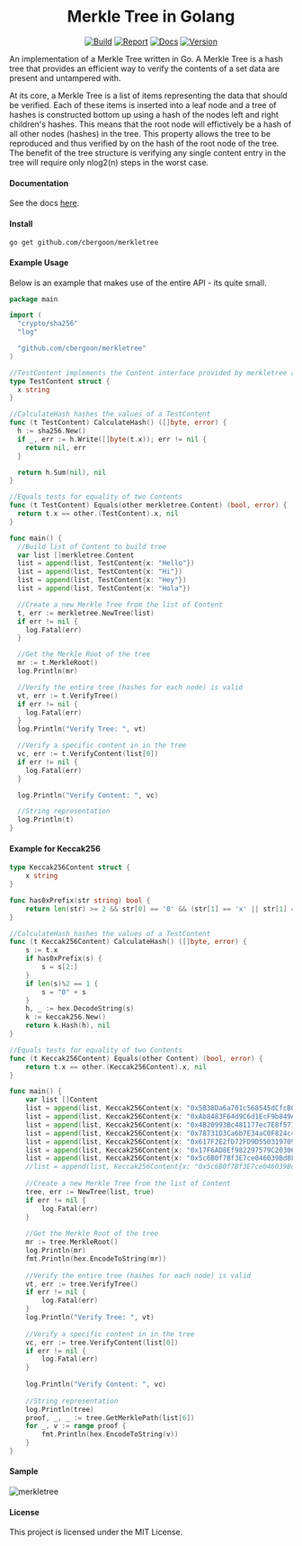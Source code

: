 <h1 align="center">Merkle Tree in Golang</h1>
<p align="center">
<a href="https://travis-ci.org/cbergoon/merkletree"><img src="https://travis-ci.org/cbergoon/merkletree.svg?branch=master" alt="Build"></a>
<a href="https://goreportcard.com/report/github.com/cbergoon/merkletree"><img src="https://goreportcard.com/badge/github.com/cbergoon/merkletree?1=1" alt="Report"></a>
<a href="https://godoc.org/github.com/cbergoon/merkletree"><img src="https://img.shields.io/badge/godoc-reference-brightgreen.svg" alt="Docs"></a>
<a href="#"><img src="https://img.shields.io/badge/version-0.1.0-brightgreen.svg" alt="Version"></a>
</p>

An implementation of a Merkle Tree written in Go. A Merkle Tree is a hash tree that provides an efficient way to verify
the contents of a set data are present and untampered with.

At its core, a Merkle Tree is a list of items representing the data that should be verified. Each of these items
is inserted into a leaf node and a tree of hashes is constructed bottom up using a hash of the nodes left and
right children's hashes. This means that the root node will effictively be a hash of all other nodes (hashes) in
the tree. This property allows the tree to be reproduced and thus verified by on the hash of the root node
of the tree. The benefit of the tree structure is verifying any single content entry in the tree will require only
nlog2(n) steps in the worst case.

#### Documentation 

See the docs [here](https://godoc.org/github.com/cbergoon/merkletree).

#### Install
```
go get github.com/cbergoon/merkletree
```

#### Example Usage
Below is an example that makes use of the entire API - its quite small.
```go
package main

import (
  "crypto/sha256"
  "log"

  "github.com/cbergoon/merkletree"
)

//TestContent implements the Content interface provided by merkletree and represents the content stored in the tree.
type TestContent struct {
  x string
}

//CalculateHash hashes the values of a TestContent
func (t TestContent) CalculateHash() ([]byte, error) {
  h := sha256.New()
  if _, err := h.Write([]byte(t.x)); err != nil {
    return nil, err
  }

  return h.Sum(nil), nil
}

//Equals tests for equality of two Contents
func (t TestContent) Equals(other merkletree.Content) (bool, error) {
  return t.x == other.(TestContent).x, nil
}

func main() {
  //Build list of Content to build tree
  var list []merkletree.Content
  list = append(list, TestContent{x: "Hello"})
  list = append(list, TestContent{x: "Hi"})
  list = append(list, TestContent{x: "Hey"})
  list = append(list, TestContent{x: "Hola"})

  //Create a new Merkle Tree from the list of Content
  t, err := merkletree.NewTree(list)
  if err != nil {
    log.Fatal(err)
  }

  //Get the Merkle Root of the tree
  mr := t.MerkleRoot()
  log.Println(mr)

  //Verify the entire tree (hashes for each node) is valid
  vt, err := t.VerifyTree()
  if err != nil {
    log.Fatal(err)
  }
  log.Println("Verify Tree: ", vt)

  //Verify a specific content in in the tree
  vc, err := t.VerifyContent(list[0])
  if err != nil {
    log.Fatal(err)
  }

  log.Println("Verify Content: ", vc)

  //String representation
  log.Println(t)
}

```
#### Example for Keccak256
```go
type Keccak256Content struct {
	x string
}

func has0xPrefix(str string) bool {
	return len(str) >= 2 && str[0] == '0' && (str[1] == 'x' || str[1] == 'X')
}

//CalculateHash hashes the values of a TestContent
func (t Keccak256Content) CalculateHash() ([]byte, error) {
	s := t.x
	if has0xPrefix(s) {
		s = s[2:]
	}
	if len(s)%2 == 1 {
		s = "0" + s
	}
	h, _ := hex.DecodeString(s)
	k := keccak256.New()
	return k.Hash(h), nil
}

//Equals tests for equality of two Contents
func (t Keccak256Content) Equals(other Content) (bool, error) {
	return t.x == other.(Keccak256Content).x, nil
}

func main() {
    var list []Content
    list = append(list, Keccak256Content{x: "0x5B38Da6a701c568545dCfcB03FcB875f56beddC4"})
    list = append(list, Keccak256Content{x: "0xAb8483F64d9C6d1EcF9b849Ae677dD3315835cb2"})
    list = append(list, Keccak256Content{x: "0x4B20993Bc481177ec7E8f571ceCaE8A9e22C02db"})
    list = append(list, Keccak256Content{x: "0x78731D3Ca6b7E34aC0F824c42a7cC18A495cabaB"})
    list = append(list, Keccak256Content{x: "0x617F2E2fD72FD9D5503197092aC168c91465E7f2"})
    list = append(list, Keccak256Content{x: "0x17F6AD8Ef982297579C203069C1DbfFE4348c372"})
    list = append(list, Keccak256Content{x: "0x5c6B0f7Bf3E7ce046039Bd8FABdfD3f9F5021678"})
    //list = append(list, Keccak256Content{x: "0x5c6B0f7Bf3E7ce046039Bd8FABdfD3f9F5021678"})
    
    //Create a new Merkle Tree from the list of Content
    tree, err := NewTree(list, true)
    if err != nil {
        log.Fatal(err)
    }
    
    //Get the Merkle Root of the tree
    mr := tree.MerkleRoot()
    log.Println(mr)
    fmt.Println(hex.EncodeToString(mr))
    
    //Verify the entire tree (hashes for each node) is valid
    vt, err := tree.VerifyTree()
    if err != nil {
        log.Fatal(err)
    }
    log.Println("Verify Tree: ", vt)
    
    //Verify a specific content in in the tree
    vc, err := tree.VerifyContent(list[0])
    if err != nil {
        log.Fatal(err)
    }
    
    log.Println("Verify Content: ", vc)
    
    //String representation
    log.Println(tree)
    proof, _, _ := tree.GetMerklePath(list[6])
    for _, v := range proof {
        fmt.Println(hex.EncodeToString(v))
    }
}
```

#### Sample
![merkletree](merkle_tree.png)


#### License
This project is licensed under the MIT License.
